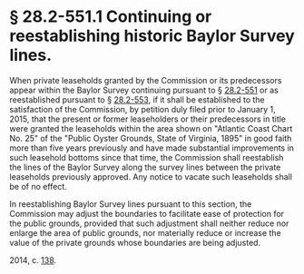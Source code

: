 # § 28.2-551.1 Continuing or reestablishing historic Baylor Survey lines.

<p>When private leaseholds granted by the Commission or its predecessors appear within the Baylor Survey continuing pursuant to § <a href='http://law.lis.virginia.gov/vacode/28.2-551/'>28.2-551</a> or as reestablished pursuant to § <a href='http://law.lis.virginia.gov/vacode/28.2-553/'>28.2-553</a>, if it shall be established to the satisfaction of the Commission, by petition duly filed prior to January 1, 2015, that the present or former leaseholders or their predecessors in title were granted the leaseholds within the area shown on "Atlantic Coast Chart No. 25" of the "Public Oyster Grounds, State of Virginia, 1895" in good faith more than five years previously and have made substantial improvements in such leasehold bottoms since that time, the Commission shall reestablish the lines of the Baylor Survey along the survey lines between the private leaseholds previously approved. Any notice to vacate such leaseholds shall be of no effect.</p><p>In reestablishing Baylor Survey lines pursuant to this section, the Commission may adjust the boundaries to facilitate ease of protection for the public grounds, provided that such adjustment shall neither reduce nor enlarge the area of public grounds, nor materially reduce or increase the value of the private grounds whose boundaries are being adjusted.</p><p>2014, c. <a href='http://lis.virginia.gov/cgi-bin/legp604.exe?141+ful+CHAP0138'>138</a>.</p>